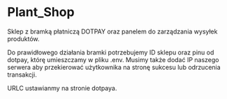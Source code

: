 # Plant_Shop
Sklep z bramką płatniczą DOTPAY oraz panelem do zarządzania wysyłek produktów.

Do prawidłowego działania bramki potrzebujemy ID sklepu oraz pinu od dotpay, którę umieszczamy w pliku .env. Musimy także dodać IP naszego serwera aby przekierować
użytkownika na stronę sukcesu lub odrzucenia transakcji.

URLC ustawianmy na stronie dotpaya.
